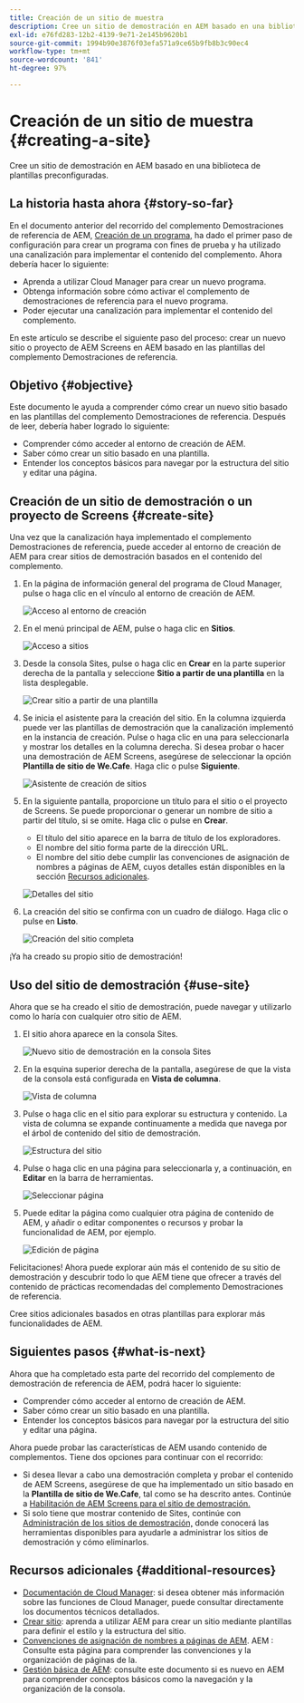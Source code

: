 ```yaml
---
title: Creación de un sitio de muestra
description: Cree un sitio de demostración en AEM basado en una biblioteca de plantillas preconfiguradas.
exl-id: e76fd283-12b2-4139-9e71-2e145b9620b1
source-git-commit: 1994b90e3876f03efa571a9ce65b9fb8b3c90ec4
workflow-type: tm+mt
source-wordcount: '841'
ht-degree: 97%

---
```


# Creación de un sitio de muestra {#creating-a-site}

Cree un sitio de demostración en AEM basado en una biblioteca de plantillas preconfiguradas.

## La historia hasta ahora {#story-so-far}

En el documento anterior del recorrido del complemento Demostraciones de referencia de AEM, [Creación de un programa,](create-program.md) ha dado el primer paso de configuración para crear un programa con fines de prueba y ha utilizado una canalización para implementar el contenido del complemento. Ahora debería hacer lo siguiente:

* Aprenda a utilizar Cloud Manager para crear un nuevo programa.
* Obtenga información sobre cómo activar el complemento de demostraciones de referencia para el nuevo programa.
* Poder ejecutar una canalización para implementar el contenido del complemento.

En este artículo se describe el siguiente paso del proceso: crear un nuevo sitio o proyecto de AEM Screens en AEM basado en las plantillas del complemento Demostraciones de referencia.

## Objetivo {#objective}

Este documento le ayuda a comprender cómo crear un nuevo sitio basado en las plantillas del complemento Demostraciones de referencia. Después de leer, debería haber logrado lo siguiente:

* Comprender cómo acceder al entorno de creación de AEM.
* Saber cómo crear un sitio basado en una plantilla.
* Entender los conceptos básicos para navegar por la estructura del sitio y editar una página.

## Creación de un sitio de demostración o un proyecto de Screens {#create-site}

Una vez que la canalización haya implementado el complemento Demostraciones de referencia, puede acceder al entorno de creación de AEM para crear sitios de demostración basados en el contenido del complemento.

1. En la página de información general del programa de Cloud Manager, pulse o haga clic en el vínculo al entorno de creación de AEM.

   ![Acceso al entorno de creación](assets/access-author.png)

1. En el menú principal de AEM, pulse o haga clic en **Sitios**.

   ![Acceso a sitios](assets/access-sites.png)

1. Desde la consola Sites, pulse o haga clic en **Crear** en la parte superior derecha de la pantalla y seleccione **Sitio a partir de una plantilla** en la lista desplegable.

   ![Crear sitio a partir de una plantilla](assets/create-site-from-template.png)

1. Se inicia el asistente para la creación del sitio. En la columna izquierda puede ver las plantillas de demostración que la canalización implementó en la instancia de creación. Pulse o haga clic en una para seleccionarla y mostrar los detalles en la columna derecha. Si desea probar o hacer una demostración de AEM Screens, asegúrese de seleccionar la opción **Plantilla de sitio de We.Cafe**. Haga clic o pulse **Siguiente**.

   ![Asistente de creación de sitios](assets/site-creation-wizard.png)

1. En la siguiente pantalla, proporcione un título para el sitio o el proyecto de Screens. Se puede proporcionar o generar un nombre de sitio a partir del título, si se omite. Haga clic o pulse en **Crear**.

   * El título del sitio aparece en la barra de título de los exploradores.
   * El nombre del sitio forma parte de la dirección URL.
   * El nombre del sitio debe cumplir las convenciones de asignación de nombres a páginas de AEM, cuyos detalles están disponibles en la sección [Recursos adicionales](#additional-resources).

   ![Detalles del sitio](assets/site-details.png)

1. La creación del sitio se confirma con un cuadro de diálogo. Haga clic o pulse en **Listo**.

   ![Creación del sitio completa](assets/site-creation-complete.png)

¡Ya ha creado su propio sitio de demostración!

## Uso del sitio de demostración {#use-site}

Ahora que se ha creado el sitio de demostración, puede navegar y utilizarlo como lo haría con cualquier otro sitio de AEM.

1. El sitio ahora aparece en la consola Sites.

   ![Nuevo sitio de demostración en la consola Sites](assets/new-demo-site.png)

1. En la esquina superior derecha de la pantalla, asegúrese de que la vista de la consola está configurada en **Vista de columna**.

   ![Vista de columna](assets/column-view.png)

1. Pulse o haga clic en el sitio para explorar su estructura y contenido. La vista de columna se expande continuamente a medida que navega por el árbol de contenido del sitio de demostración.

   ![Estructura del sitio](assets/site-structure.png)

1. Pulse o haga clic en una página para seleccionarla y, a continuación, en **Editar** en la barra de herramientas.

   ![Seleccionar página](assets/select-page.png)

1. Puede editar la página como cualquier otra página de contenido de AEM, y añadir o editar componentes o recursos y probar la funcionalidad de AEM, por ejemplo.

   ![Edición de página](assets/edit-page.png)

Felicitaciones! Ahora puede explorar aún más el contenido de su sitio de demostración y descubrir todo lo que AEM tiene que ofrecer a través del contenido de prácticas recomendadas del complemento Demostraciones de referencia.

Cree sitios adicionales basados en otras plantillas para explorar más funcionalidades de AEM.

## Siguientes pasos {#what-is-next}

Ahora que ha completado esta parte del recorrido del complemento de demostración de referencia de AEM, podrá hacer lo siguiente:

* Comprender cómo acceder al entorno de creación de AEM.
* Saber cómo crear un sitio basado en una plantilla.
* Entender los conceptos básicos para navegar por la estructura del sitio y editar una página.

Ahora puede probar las características de AEM usando contenido de complementos. Tiene dos opciones para continuar con el recorrido:

* Si desea llevar a cabo una demostración completa y probar el contenido de AEM Screens, asegúrese de que ha implementado un sitio basado en la **Plantilla de sitio de We.Cafe**, tal como se ha descrito antes. Continúe a [Habilitación de AEM Screens para el sitio de demostración.](screens.md)
* Si solo tiene que mostrar contenido de Sites, continúe con [Administración de los sitios de demostración,](manage.md) donde conocerá las herramientas disponibles para ayudarle a administrar los sitios de demostración y cómo eliminarlos.

## Recursos adicionales {#additional-resources}

* [Documentación de Cloud Manager](https://experienceleague.adobe.com/docs/experience-manager-cloud-service/onboarding/onboarding-concepts/cloud-manager-introduction.html?lang=es): si desea obtener más información sobre las funciones de Cloud Manager, puede consultar directamente los documentos técnicos detallados.
* [Crear sitio](/help/sites-cloud/administering/site-creation/create-site.md): aprenda a utilizar AEM para crear un sitio mediante plantillas para definir el estilo y la estructura del sitio.
* [Convenciones de asignación de nombres a páginas de AEM](/help/sites-cloud/authoring/fundamentals/organizing-pages.md#page-name-restrictions-and-best-practices). AEM : Consulte esta página para comprender las convenciones y la organización de páginas de la.
* [Gestión básica de AEM](/help/sites-cloud/authoring/getting-started/basic-handling.md): consulte este documento si es nuevo en AEM para comprender conceptos básicos como la navegación y la organización de la consola.
